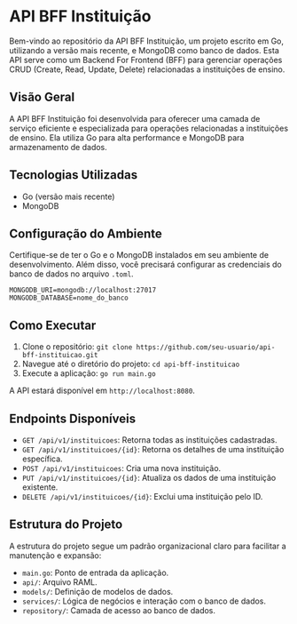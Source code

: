 # API BFF Instituição

Bem-vindo ao repositório da API BFF Instituição, um projeto escrito em Go, utilizando a versão mais recente, e MongoDB como banco de dados. Esta API serve como um Backend For Frontend (BFF) para gerenciar operações CRUD (Create, Read, Update, Delete) relacionadas a instituições de ensino.

## Visão Geral

A API BFF Instituição foi desenvolvida para oferecer uma camada de serviço eficiente e especializada para operações relacionadas a instituições de ensino. Ela utiliza Go para alta performance e MongoDB para armazenamento de dados.

## Tecnologias Utilizadas

- Go (versão mais recente)
- MongoDB

## Configuração do Ambiente

Certifique-se de ter o Go e o MongoDB instalados em seu ambiente de desenvolvimento. Além disso, você precisará configurar as credenciais do banco de dados no arquivo `.toml`.

```env
MONGODB_URI=mongodb://localhost:27017
MONGODB_DATABASE=nome_do_banco
```

## Como Executar

1. Clone o repositório: `git clone https://github.com/seu-usuario/api-bff-instituicao.git`
2. Navegue até o diretório do projeto: `cd api-bff-instituicao`
3. Execute a aplicação: `go run main.go`

A API estará disponível em `http://localhost:8080`.

## Endpoints Disponíveis

- `GET /api/v1/instituicoes`: Retorna todas as instituições cadastradas.
- `GET /api/v1/instituicoes/{id}`: Retorna os detalhes de uma instituição específica.
- `POST /api/v1/instituicoes`: Cria uma nova instituição.
- `PUT /api/v1/instituicoes/{id}`: Atualiza os dados de uma instituição existente.
- `DELETE /api/v1/instituicoes/{id}`: Exclui uma instituição pelo ID.

## Estrutura do Projeto

A estrutura do projeto segue um padrão organizacional claro para facilitar a manutenção e expansão:

- `main.go`: Ponto de entrada da aplicação.
- `api/`: Arquivo RAML.
- `models/`: Definição de modelos de dados.
- `services/`: Lógica de negócios e interação com o banco de dados.
- `repository/`: Camada de acesso ao banco de dados.
